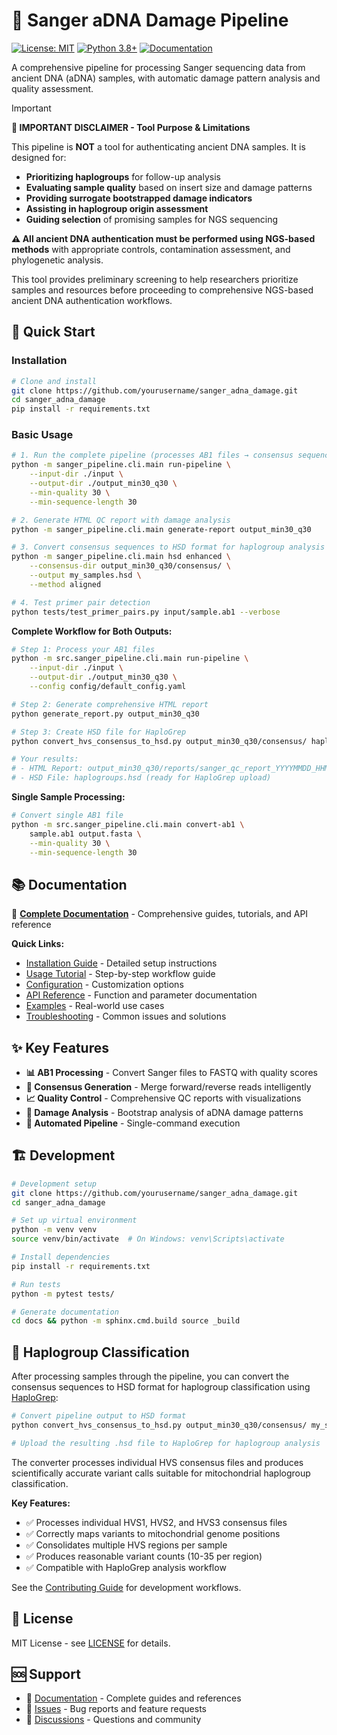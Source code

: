# 🧬 Sanger aDNA Damage Pipeline

[![License: MIT](https://img.shields.io/badge/License-MIT-yellow.svg)](https://opensource.org/licenses/MIT)
[![Python 3.8+](https://img.shields.io/badge/python-3.8+-blue.svg)](https://www.python.org/downloads/)
[![Documentation](https://img.shields.io/badge/docs-sphinx-blue.svg)](docs/)

A comprehensive pipeline for processing Sanger sequencing data from ancient DNA (aDNA) samples, with automatic damage pattern analysis and quality assessment.

> [!IMPORTANT]
> **🚨 IMPORTANT DISCLAIMER - Tool Purpose & Limitations**
>
> This pipeline is **NOT** a tool for authenticating ancient DNA samples. It is designed for:
>
> - **Prioritizing haplogroups** for follow-up analysis
> - **Evaluating sample quality** based on insert size and damage patterns
> - **Providing surrogate bootstrapped damage indicators**
> - **Assisting in haplogroup origin assessment**
> - **Guiding selection** of promising samples for NGS sequencing
>
> **⚠️ All ancient DNA authentication must be performed using NGS-based methods** with appropriate controls, contamination assessment, and phylogenetic analysis.
>
> This tool provides preliminary screening to help researchers prioritize samples and resources before proceeding to comprehensive NGS-based ancient DNA authentication workflows.

## 🚀 Quick Start

### Installation

```bash
# Clone and install
git clone https://github.com/yourusername/sanger_adna_damage.git
cd sanger_adna_damage
pip install -r requirements.txt
```

### Basic Usage

```bash
# 1. Run the complete pipeline (processes AB1 files → consensus sequences)
python -m sanger_pipeline.cli.main run-pipeline \
    --input-dir ./input \
    --output-dir ./output_min30_q30 \
    --min-quality 30 \
    --min-sequence-length 30

# 2. Generate HTML QC report with damage analysis
python -m sanger_pipeline.cli.main generate-report output_min30_q30

# 3. Convert consensus sequences to HSD format for haplogroup analysis
python -m sanger_pipeline.cli.main hsd enhanced \
    --consensus-dir output_min30_q30/consensus/ \
    --output my_samples.hsd \
    --method aligned

# 4. Test primer pair detection
python tests/test_primer_pairs.py input/sample.ab1 --verbose
```

**Complete Workflow for Both Outputs:**

```bash
# Step 1: Process your AB1 files
python -m src.sanger_pipeline.cli.main run-pipeline \
    --input-dir ./input \
    --output-dir ./output_min30_q30 \
    --config config/default_config.yaml

# Step 2: Generate comprehensive HTML report
python generate_report.py output_min30_q30

# Step 3: Create HSD file for HaploGrep
python convert_hvs_consensus_to_hsd.py output_min30_q30/consensus/ haplogroups.hsd

# Your results:
# - HTML Report: output_min30_q30/reports/sanger_qc_report_YYYYMMDD_HHMMSS.html
# - HSD File: haplogroups.hsd (ready for HaploGrep upload)
```

**Single Sample Processing:**

```bash
# Convert single AB1 file
python -m src.sanger_pipeline.cli.main convert-ab1 \
    sample.ab1 output.fasta \
    --min-quality 30 \
    --min-sequence-length 30
```

## 📚 Documentation

📖 **[Complete Documentation](https://allysson.dev.br/sanger_adna_damage/)** - Comprehensive guides, tutorials, and API reference

**Quick Links:**

- [Installation Guide](https://allysson.dev.br/sanger_adna_damage/installation.html) - Detailed setup instructions
- [Usage Tutorial](https://allysson.dev.br/sanger_adna_damage/quickstart.html) - Step-by-step workflow guide  
- [Configuration](https://allysson.dev.br/sanger_adna_damage/configuration.html) - Customization options
- [API Reference](https://allysson.dev.br/sanger_adna_damage/api/) - Function and parameter documentation
- [Examples](https://allysson.dev.br/sanger_adna_damage/tutorials/) - Real-world use cases
- [Troubleshooting](https://allysson.dev.br/sanger_adna_damage/troubleshooting.html) - Common issues and solutions

## ✨ Key Features

- **📊 AB1 Processing** - Convert Sanger files to FASTQ with quality scores
- **🔗 Consensus Generation** - Merge forward/reverse reads intelligently  
- **📈 Quality Control** - Comprehensive QC reports with visualizations
- **🧪 Damage Analysis** - Bootstrap analysis of aDNA damage patterns
- **🔧 Automated Pipeline** - Single-command execution

## 🏗️ Development

```bash
# Development setup
git clone https://github.com/yourusername/sanger_adna_damage.git
cd sanger_adna_damage

# Set up virtual environment
python -m venv venv
source venv/bin/activate  # On Windows: venv\Scripts\activate

# Install dependencies
pip install -r requirements.txt

# Run tests
python -m pytest tests/

# Generate documentation
cd docs && python -m sphinx.cmd.build source _build
```

## 🧬 Haplogroup Classification

After processing samples through the pipeline, you can convert the consensus sequences to HSD format for haplogroup classification using [HaploGrep](https://haplogrep.i-med.ac.at/):

```bash
# Convert pipeline output to HSD format
python convert_hvs_consensus_to_hsd.py output_min30_q30/consensus/ my_samples.hsd

# Upload the resulting .hsd file to HaploGrep for haplogroup analysis
```

The converter processes individual HVS consensus files and produces scientifically accurate variant calls suitable for mitochondrial haplogroup classification.

**Key Features:**

- ✅ Processes individual HVS1, HVS2, and HVS3 consensus files
- ✅ Correctly maps variants to mitochondrial genome positions
- ✅ Consolidates multiple HVS regions per sample
- ✅ Produces reasonable variant counts (10-35 per region)
- ✅ Compatible with HaploGrep analysis workflow

See the [Contributing Guide](https://allysson.dev.br/sanger_adna_damage/contributing.html) for development workflows.

## 📝 License

MIT License - see [LICENSE](LICENSE) for details.

## 🆘 Support

- 📖 [Documentation](https://allysson.dev.br/sanger_adna_damage/) - Complete guides and references
- 🐛 [Issues](https://github.com/yourusername/sanger_adna_damage/issues) - Bug reports and feature requests
- 💬 [Discussions](https://github.com/yourusername/sanger_adna_damage/discussions) - Questions and community
